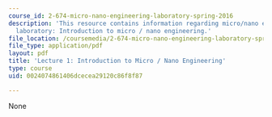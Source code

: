 ```yaml
---
course_id: 2-674-micro-nano-engineering-laboratory-spring-2016
description: 'This resource contains information regarding micro/nano engineering
  laboratory: Introduction to micro / nano engineering.'
file_location: /coursemedia/2-674-micro-nano-engineering-laboratory-spring-2016/0024074861406dcecea29120c86f8f87_MIT2_674S16_Lec1Introductn.pdf
file_type: application/pdf
layout: pdf
title: 'Lecture 1: Introduction to Micro / Nano Engineering'
type: course
uid: 0024074861406dcecea29120c86f8f87

---
```

None